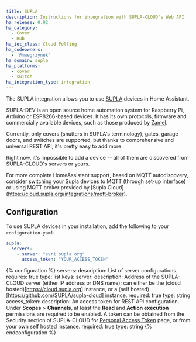 ```yaml
---
title: SUPLA
description: Instructions for integration with SUPLA-CLOUD's Web API
ha_release: 0.92
ha_category:
  - Cover
  - Hub
ha_iot_class: Cloud Polling
ha_codeowners:
  - '@mwegrzynek'
ha_domain: supla
ha_platforms:
  - cover
  - switch
ha_integration_type: integration
---
```


The SUPLA integration allows you to use [SUPLA](https://supla.org/) devices in Home Assistant.

SUPLA-DEV is an open source home automation system for Raspberry Pi, Arduino or ESP8266-based devices. It has its own protocols, firmware and commercially available devices, such as those produced by [Zamel](https://supla.zamel.com/en/).

Currently, only covers (shutters in SUPLA's terminology), gates, garage doors, and switches are supported, but thanks to comprehensive and universal REST API, it's pretty easy to add more.

Right now, it's impossible to add a device -- all of them are discovered from SUPLA-CLOUD's servers or yours.

For more complete HomeAssistant support, based on MQTT autodiscovery, consider switching your Supla devices to MQTT (through set-up interface) or using MQTT broker provided by [Supla Cloud] (https://cloud.supla.org/integrations/mqtt-broker).

## Configuration

To use SUPLA devices in your installation, add the following to your `configuration.yaml`:

```yaml
supla:
  servers:
    - server: "svr1.supla.org"
      access_token: "YOUR_ACCESS_TOKEN"
```

{% configuration %}
servers:
  description: List of server configurations.
  requires: true
  type: list
  keys:
    server:
      description: Address of the SUPLA-CLOUD server (either IP address or DNS name); can either be the (cloud hosted)[https://cloud.supla.org] instance, or a (self hosted)[https://github.com/SUPLA/supla-cloud] instance.
      required: true
      type: string
    access_token:
      description: An access token for REST API configuration. Under **Scopes** > **Channels**, at least the **Read** and **Action execution** permissions are required to be enabled. A token can be obtained from the Security section of SUPLA-CLOUD for [Personal Access Token](https://cloud.supla.org/security/personal-access-tokens) page, or from your own self hosted instance.
      required: true
      type: string
{% endconfiguration %}
